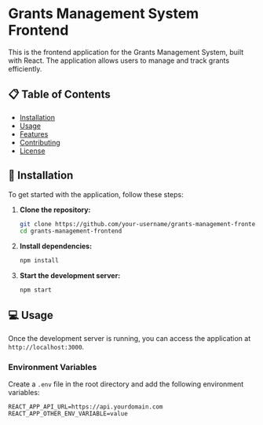 # Grants Management System Frontend

This is the frontend application for the Grants Management System, built with React. The application allows users to manage and track grants efficiently.

## 📋 Table of Contents
- [Installation](#installation)
- [Usage](#usage)
- [Features](#features)
- [Contributing](#contributing)
- [License](#license)

## 🚀 Installation

To get started with the application, follow these steps:

1. **Clone the repository:**
    ```bash
    git clone https://github.com/your-username/grants-management-frontend.git
    cd grants-management-frontend
    ```

2. **Install dependencies:**
    ```bash
    npm install
    ```

3. **Start the development server:**
    ```bash
    npm start
    ```

## 💻 Usage

Once the development server is running, you can access the application at `http://localhost:3000`.

### Environment Variables

Create a `.env` file in the root directory and add the following environment variables:

```env
REACT_APP_API_URL=https://api.yourdomain.com
REACT_APP_OTHER_ENV_VARIABLE=value
